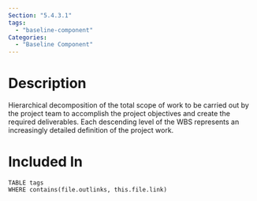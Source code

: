 ```yaml
---
Section: "5.4.3.1"
tags:
  - "baseline-component"
Categories:
  - "Baseline Component"
---
```

# Description
Hierarchical decomposition of the total scope of work to be carried out by the project team to accomplish the project objectives and create the required deliverables. Each descending level of the WBS represents an increasingly detailed definition of the project work.
# Included In
```dataview
TABLE tags
WHERE contains(file.outlinks, this.file.link)
```
